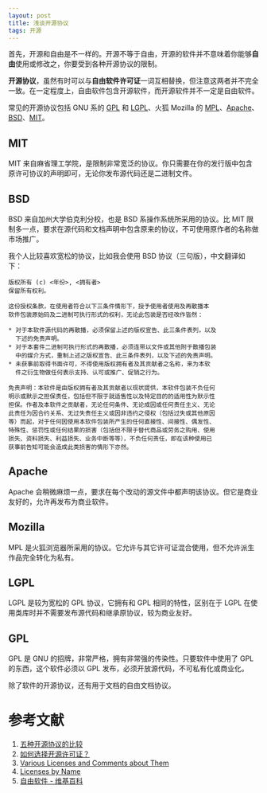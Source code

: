 ```yaml
---
layout: post
title: 浅谈开源协议
tags: 开源
---
```


首先，开源和自由是不一样的。开源不等于自由，开源的软件并不意味着你能够**自由**使用或修改之，你要受到各种开源协议的限制。

**开源协议**，虽然有时可以与**自由软件许可证**一词互相替换，但注意这两者并不完全一致。在一定程度上，自由软件包含开源软件，而开源软件并不一定是自由软件。

常见的开源协议包括 GNU 系的 [GPL](http://www.gnu.org/licenses/gpl.html) 和 [LGPL](http://www.gnu.org/copyleft/lesser.html)、火狐 Mozilla 的 [MPL](http://www.mozilla.org/MPL/)、[Apache](http://www.apache.org/licenses/LICENSE-2.0)、[BSD](http://opensource.org/licenses/BSD-3-Clause)、[MIT](http://opensource.org/licenses/MIT)。

## MIT

MIT 来自麻省理工学院，是限制非常宽泛的协议。你只需要在你的发行版中包含原许可协议的声明即可，无论你发布源代码还是二进制文件。

## BSD

BSD 来自加州大学伯克利分校，也是 BSD 系操作系统所采用的协议。比 MIT 限制多一点，要求在源代码和文档声明中包含原来的协议，不可使用原作者的名称做市场推广。

我个人比较喜欢宽松的协议，比如我会使用 BSD 协议（三句版），中文翻译如下：

	版权所有 (c) <年份>, <拥有者>
	保留所有权利。

	这份授权条款，在使用者符合以下三条件情形下，授予使用者使用及再散播本
	软件包装原始码及二进制可执行形式的权利，无论此包装是否经改作皆然：

	* 对于本软件源代码的再散播，必须保留上述的版权宣告、此三条件表列，以及
	  下述的免责声明。
	* 对于本套件二进制可执行形式的再散播，必须连带以文件或其他附于散播包装
	  中的媒介方式，重制上述之版权宣告、此三条件表列，以及下述的免责声明。
	* 未获事前取得书面许可，不得使用版权拥有者及其贡献者之名称，来为本软
	  件之衍生物做任何表示支持、认可或推广、促销之行为。

	免责声明：本软件是由版权拥有者及其贡献者以现状提供，本软件包装不负任何
	明示或默示之担保责任，包括但不限于就适售性以及特定目的的适用性为默示性
	担保。作者及本软件之贡献者，无论任何条件、无论成因或任何责任主义、无论
	此责任为因合约关系、无过失责任主义或因非违约之侵权（包括过失或其他原因
	等）而起，对于任何因使用本软件包装所产生的任何直接性、间接性、偶发性、
	特殊性、惩罚性或任何结果的损害（包括但不限于替代商品或劳务之购用、使用
	损失、资料损失、利益损失、业务中断等等），不负任何责任，即在该种使用已
	获事前告知可能会造成此类损害的情形下亦然。

## Apache

Apache 会稍微麻烦一点，要求在每个改动的源文件中都声明该协议。但它是商业友好的，允许再发布为商业软件。

## Mozilla

MPL 是火狐浏览器所采用的协议。它允许与其它许可证混合使用，但不允许派生作品完全转化为私有。

## LGPL

LGPL 是较为宽松的 GPL 协议，它拥有和 GPL 相同的特性，区别在于 LGPL 在使用类库时并不需要发布源代码和继承原协议，较为商业友好。

## GPL

GPL 是 GNU 的招牌，非常严格，拥有非常强的传染性。只要软件中使用了 GPL 的东西，这个软件必须以 GPL 发布，必须开放源代码，不可私有化或商业化。

除了软件的开源协议，还有用于文档的自由文档协议。

# 参考文献

1. [五种开源协议的比较](http://www.awflasher.com/blog/archives/939)
2. [如何选择开源许可证？](http://www.ruanyifeng.com/blog/2011/05/how_to_choose_free_software_licenses.html)
3. [Various Licenses and Comments about Them](http://www.gnu.org/licenses/license-list.html)
4. [Licenses by Name](http://opensource.org/licenses/alphabetical)
5. [自由软件 - 维基百科](http://zh.wikipedia.org/wiki/自由软件)
